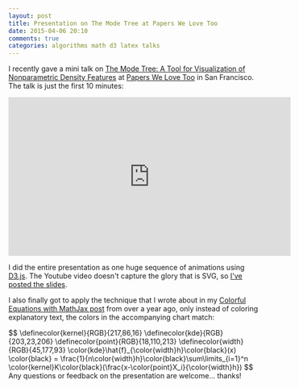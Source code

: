 ```yaml
---
layout: post
title: Presentation on The Mode Tree at Papers We Love Too
date: 2015-04-06 20:10
comments: true
categories: algorithms math d3 latex talks
---
```

<script src="http://d3js.org/d3.v2.js"></script>
<div>
<style type="text/css">

.chart {
  font-size: 10px;
  margin-top: -40px;
}


.axis path, .axis line {
  fill: none;
  stroke: #000;
  stroke-width: 2;
  shape-rendering: crispEdges;
}

.area {
  fill: indianred;
  fill-opacity: 0.25;
  stroke: #000;
  stroke-opacity: 0.5;
}

.point {
  fill: #126ED5;
  fill-opacity: 0.75;
  stroke: none;
  stroke-width: 1
  stroke-opacity: 0.5;
}

.kernelline {
  fill: none;
  stroke: #D04400;
  stroke-width: 1;
  stroke-opacity: 0.75;
}

.kdeline {
  fill: none;
  stroke: #CB17CE;
  stroke-opacity: 0.75;
  stroke-width: 4
}

.summedarea {
  fill: steelblue;
  fill-opacity: 0.75;
  stroke: #000;
  stroke-opacity: 0.5;
}

.bar rect {
  fill: steelblue;
  fill-opacity: 0.75;
  shape-rendering: crispEdges;
  stroke: #000;
  stroke-opacity: 0.5;

}

.bar text {
  fill: #fff;
}

.equation {
  opacity: 0;
}

.kernelwidth {
  stroke: #2DB15D;
  stroke-width: 4;
}

.treeline {
  fill: none;
  stroke: #000;
  stroke-opacity: 0.75;
  stroke-width: 2
}

.treeconnector {
  fill: none;
  stroke: #999;
  stroke-opacity: 0.75;
  stroke-width: 2
}

</style>
</div>

I recently gave a mini talk on [The Mode Tree: A Tool for Visualization of Nonparametric Density Features](http://adereth.github.io/oneoff/Mode%20Trees.pdf) at [Papers We Love Too](http://www.meetup.com/papers-we-love-too/) in San Francisco.  The talk is just the first 10 minutes:

<iframe width="560" height="315" src="https://www.youtube.com/embed/T3Bt9Tn6P5c" frameborder="0" allowfullscreen></iframe>

I did the entire presentation as one huge sequence of animations using [D3.js](http://d3js.org/).  The Youtube video doesn't capture the glory that is SVG, so [I've posted the slides](/oneoff/pwl-draft/scratch.html).

I also finally got to apply the technique that I wrote about in my [Colorful Equations with MathJax post](/blog/2013/11/27/colorful-equations/) from over a year ago, only instead of coloring explanatory text, the colors in the accompanying chart match:

<div style="font-size: 100%;">
$$
\definecolor{kernel}{RGB}{217,86,16}
\definecolor{kde}{RGB}{203,23,206}
\definecolor{point}{RGB}{18,110,213}
\definecolor{width}{RGB}{45,177,93}
\color{kde}\hat{f}_{\color{width}h}\color{black}(x) \color{black} = \frac{1}{n\color{width}h}\color{black}\sum\limits_{i=1}^n \color{kernel}K\color{black}(\frac{x-\color{point}X_i}{\color{width}h})
$$
</div>
<div id='chart-1'></div>
<script type='text/javascript'>
var data = [
{value: 13.1138}, {value: 10.6519}, {value: 20.5735}, {value: 7.89327}, {value: 9.02554}, {value: 20.8411}, {value: 8.84072}, {value: 10.6273}, {value: 13.5194}, {value: 17.9757}, {value: 10.1086}, {value: 8.68131}, {value: 7.16192}, {value: 19.9496}, {value: 8.77111}, {value: 19.5314}, {value: 9.40915}, {value: 12.8664}, {value: 23.1322}, {value: 13.5008}];

function drawChart(data,chart,height) {
$(chart).empty();
var margin = {top: 50, right: 40, bottom: 40, left: 60};
var width = $('article').width() || 720;
var x = d3.scale.linear().domain([0, 30]).range([0, width - margin.left - margin.right]);

           var xAxis = d3.svg.axis()
                         .scale(x)
                         .orient('bottom')
                         .tickPadding(8)
                         .ticks(8);

           var svg = d3.select(chart).append('svg')
                       .attr('width', width)
                       .attr('height', height)
                       .attr('class', 'chart')
                       .append('g')
                       .attr('transform', 'translate(' + margin.left + ', ' + margin.top + ')');

           svg.append("g")
              .attr("class", "x axis")
              .attr("transform", "translate(0," + (height - margin.top - margin.bottom) + ")")
              .call(xAxis);

           var y0 = height - margin.top - margin.bottom;


               var points = svg.selectAll('.chart')
                               .data(data)
	                       .enter().append('circle')
                               .classed('point', true)
                               .attr("id", function(d, i) { return "point" + i })
                               .attr('cx', function(d, i) { return x(d.value) })
                               .attr('cy', y0)
                               .attr('r', 3.25);

               var y = d3.scale.linear()
                         .domain([0, 1])
                         .range([height - margin.top - margin.bottom, 0]);

               function subpoints(d, stddev) {
                   return d3.range(d.value - 7, d.value + 7, 0.1).map(
                       function (d2,i,a) {
                           return {value: d2, height: gaussian(d2, d.value, stddev)};
                       });
               }

               var widthLine = svg.append('path')
                   .attr('class', 'kernelwidth')
                   .attr("d", d3.svg.line()([[x(data[0].value - 1), y(0) + 2,],[x(data[0].value), y(0) + 2]]))
                   .style('opacity', 0);

               widthLine.transition().duration(1000).style('opacity', 1);

var stddev = 1;

           var scale = 0.5 / Math.sqrt(2 * Math.PI) / 2;
           function gaussian(x, mean, sigma) {
               var z = (x - mean) / sigma;
               return scale * Math.exp(-0.5 * z * z) / sigma;
           };


               var kernels = data.sort(function(x,y){return x.value - y.value}).map(function(d, i) {
                   var line = d3.svg.line()
                                .x(function(d) { return x(d.value); })
                                .y(function(d) { return y(d.height) });

                   return svg.append('path')
                             .attr('class', 'kernelline')
                             .attr("d", line(subpoints(d, stddev)))
                             .style('opacity', 1);

               });

                   var intermediateAreaPoints =
                       d3.range(0, 30, 0.01).concat(data.map(function(x) {return x.value}))
                                      .sort(function(a,b){return a-b})
                                      .map(
                                          function (x,i2,a) {
                                              var y = 0;
                                              //console.log(x)
                                              data.forEach(function(d) {
                                                  y += gaussian(x, d.value, stddev)
                                              });
                                              return {value: x, height: y};
                                          }
                                      );
                   var line = d3.svg.line()
                                .x(function(d) { return x(d.value); })
                                .y(function(d) { return y(d.height); });


        var summedArea = svg.append('path')
            .attr('class', 'kdeline')
                .attr("d", line(intermediateAreaPoints));



}

function drawChartWithResize(data, chart, height) {
    drawChart(data, chart, height);
        $(window).resize(function() {drawChart(data, chart, height); })
};


drawChartWithResize(data, '#chart-1', 300);


</script>
Any questions or feedback on the presentation are welcome... thanks!

